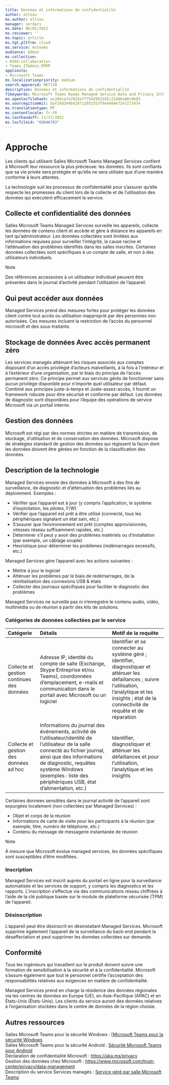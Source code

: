 ```yaml
---
title: Données et informations de confidentialité
author: altsou
ms.author: altsou
manager: serdars
ms.date: 06/01/2022
ms.reviewer: ''
ms.topic: article
ms.tgt.pltfrm: cloud
ms.service: msteams
audience: Admin
ms.collection:
- M365-collaboration
- Teams_ITAdmin_MTRP
appliesto:
- Microsoft Teams
ms.localizationpriority: medium
search.appverid: MET150
description: Données et informations de confidentialité
f1keywords: Microsoft Teams Rooms Managed Service Data and Privacy Information
ms.openlocfilehash: ec28dcafa7825e7f754d3631d2c21400a08c9b83
ms.sourcegitcommit: baf29d244b428712052553f9e4484e72e727247e
ms.translationtype: MT
ms.contentlocale: fr-FR
ms.lasthandoff: 11/17/2022
ms.locfileid: "69046783"
---
```

# <a name="approach"></a>Approche

Les clients qui utilisent Salles Microsoft Teams Managed Services confient à Microsoft leur ressource la plus précieuse: les données. Ils sont confiants que sa vie privée sera protégée et qu’elle ne sera utilisée que d’une manière conforme à leurs attentes.

La technologie suit les processus de confidentialité pour s’assurer qu’elle respecte les promesses du client lors de la collecte et de l’utilisation des données qui exécutent efficacement le service.
## <a name="data-collection-and-privacy"></a>Collecte et confidentialité des données

 Salles Microsoft Teams Managed Services surveille les appareils, collecte les données de contenu client et accède et gère à distance les appareils en tant qu’administrateur. Les données collectées sont limitées aux informations requises pour surveiller l’intégrité, la cause racine et l’atténuation des problèmes identifiés dans les salles inscrites. Certaines données collectées sont spécifiques à un compte de salle, et non à des utilisateurs individuels.

> [!Note]
> Des références accessoires à un utilisateur individuel peuvent être présentes dans le journal d’activité pendant l’utilisation de l’appareil.

## <a name="who-can-access-data"></a>Qui peut accéder aux données

Managed Services prend des mesures fortes pour protéger les données client contre tout accès ou utilisation inapproprié par des personnes non autorisées. Ces mesures incluent la restriction de l’accès du personnel microsoft et des sous-traitants.

## <a name="zero-standing-access-data-storage"></a>Stockage de données Avec accès permanent zéro

Les services managés atténuent les risques associés aux comptes disposant d’un accès privilégié d’acteurs malveillants, à la fois à l’intérieur et à l’extérieur d’une organisation, par le biais du principe de l’accès permanent zéro. Ce principe permet aux services gérés de fonctionner sans aucun privilège disponible pour n’importe quel utilisateur par défaut. Combiné aux principes juste-à-temps et Juste-assez-accès, il fournit un framework robuste pour être sécurisé et conforme par défaut. Les données de diagnostic sont disponibles pour l’équipe des opérations de service Microsoft via un portail interne.

## <a name="data-handling"></a>Gestion des données

Microsoft est régi par des normes strictes en matière de transmission, de stockage, d’utilisation et de conservation des données. Microsoft dispose de stratégies standard de gestion des données qui régissent la façon dont les données doivent être gérées en fonction de la classification des données.

## <a name="technology-description"></a>Description de la technologie

Managed Services envoie des données à Microsoft à des fins de surveillance, de diagnostic et d’atténuation des problèmes liés au déploiement. Exemples :

- Vérifier que l’appareil est à jour (y compris l’application, le système d’exploitation, les pilotes, F/W)
- Vérifier que l’appareil est prêt à être utilisé (connecté, tous les périphériques signalant un état sain, etc.)
- S’assurer que l’environnement est prêt (comptes approvisionnés, vitesses réseau suffisamment rapides, etc.)
- Déterminer s’il peut y avoir des problèmes matériels ou d’installation (par exemple, un câblage souple)
- Heuristique pour déterminer les problèmes (redémarrages excessifs, etc.)

Managed Services gère l’appareil avec les actions suivantes :

- Mettre à jour le logiciel
- Atténuer les problèmes par le biais de redémarrages, de la réinitialisation des connexions USB & états
- Collecter des journaux spécifiques pour faciliter le diagnostic des problèmes

Managed Services ne surveille pas ni n’enregistre le contenu audio, vidéo, multimédia ou de réunion à partir des kits de solutions.

### <a name="service-collected-data-categories"></a>Catégories de données collectées par le service
 
|Catégorie|Détails|Motif de la requête|
| :- | :- | :- |
|Collecte et gestion continues des données|Adresse IP, identité du compte de salle (Exchange, Skype Entreprise et/ou Teams), coordonnées d’emplacement, e-mails et communication dans le portail avec Microsoft ou un logiciel|Identifier et se connecter au système géré ; identifier, diagnostiquer et atténuer les défaillances ; suivre l’utilisation, l’analytique et les insights ; état de la connectivité de requête et de réparation|
|Collecte et gestion des données ad hoc|Informations du journal des événements, activité de l’utilisateur/identité de l’utilisateur de la salle connecté au fichier journal, ainsi que des informations de diagnostic, requêtes système Windows (exemples : liste des périphériques USB, état d’alimentation, etc.)|Identifier, diagnostiquer et atténuer les défaillances et pour l’utilisation, l’analytique et les insights|

Certaines données sensibles dans le journal activité de l’appareil sont expurgées localement (non collectées par Managed Services) :

- Objet et corps de la réunion
- Informations de carte de visite pour les participants à la réunion (par exemple, titre, numéro de téléphone, etc.)
- Contenu du message de messagerie instantanée de réunion

> [!NOTE]
> À mesure que Microsoft évolue managed services, les données spécifiques sont susceptibles d’être modifiées.

### <a name="enrollment"></a>Inscription

Managed Services est inscrit auprès du portail en ligne pour la surveillance automatisée et les services de support, y compris les diagnostics et les rapports. L’inscription s’effectue via des communications réseau chiffrées à l’aide de la clé publique basée sur le module de plateforme sécurisée (TPM) de l’appareil.

### <a name="unenrollment"></a>Désinscription

L’appareil peut être désinscrit en désinstallant Managed Services. Microsoft supprime également l’appareil de la surveillance du back-end pendant la désaffectation et peut supprimer les données collectées sur demande.
## <a name="compliance"></a>Conformité

Tous les ingénieurs qui travaillent sur le produit doivent suivre une formation de sensibilisation à la sécurité et à la confidentialité. Microsoft s’assure également que tout le personnel certifie l’acceptation des responsabilités relatives aux exigences en matière de confidentialité.

Managed Services prend en charge la résidence des données régionales via les centres de données en Europe (UE), en Asie-Pacifique (APAC) et en États-Unis (États-Unis). Les clients du service auront des données relatives à l’organisation stockées dans le centre de données de la région choisie.

## <a name="more-resources"></a>Autres ressources

Salles Microsoft Teams pour la sécurité Windows : [[Microsoft Teams pour la sécurité Windows](/microsoftteams/rooms/security-windows) \
Salles Microsoft Teams pour la sécurité Android : [Sécurité Microsoft Teams pour Android](/microsoftteams/rooms/security-android) \
Déclaration de confidentialité Microsoft : https://aka.ms/privacy \
Gestion des données chez Microsoft : https://www.microsoft.com/trust-center/privacy/data-management \
Description du service Services managés : [Service géré par salle Microsoft Teams](rooms-pro-management.md)
